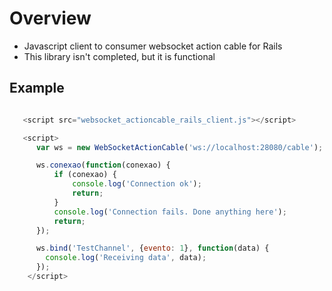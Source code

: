 # Overview

- Javascript client to consumer websocket action cable for Rails
- This library isn't completed, but it is functional


## Example


```javascript

   <script src="websocket_actioncable_rails_client.js"></script>

   <script>
      var ws = new WebSocketActionCable('ws://localhost:28080/cable');

      ws.conexao(function(conexao) {
          if (conexao) {
              console.log('Connection ok');
              return;
          }
          console.log('Connection fails. Done anything here');
          return;
      });

      ws.bind('TestChannel', {evento: 1}, function(data) {
        console.log('Receiving data', data);
      });
    </script>
```
